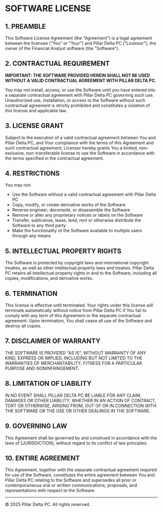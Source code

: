 # SOFTWARE LICENSE

## 1. PREAMBLE

This Software License Agreement (the "Agreement") is a legal agreement between the licensee ("You" or "Your") and Pillar Delta PC ("Licensor"), the owner of the Financial Analyst software (the "Software").

## 2. CONTRACTUAL REQUIREMENT

**IMPORTANT: THE SOFTWARE PROVIDED HEREIN SHALL NOT BE USED WITHOUT A VALID CONTRACTUAL AGREEMENT WITH PILLAR DELTA PC.**

You may not install, access, or use the Software until you have entered into a separate contractual agreement with Pillar Delta PC governing such use. Unauthorized use, installation, or access to the Software without such contractual agreement is strictly prohibited and constitutes a violation of this license and applicable law.

## 3. LICENSE GRANT

Subject to the execution of a valid contractual agreement between You and Pillar Delta PC, and Your compliance with the terms of this Agreement and such contractual agreement, Licensor hereby grants You a limited, non-exclusive, non-transferable license to use the Software in accordance with the terms specified in the contractual agreement.

## 4. RESTRICTIONS

You may not:
- Use the Software without a valid contractual agreement with Pillar Delta PC
- Copy, modify, or create derivative works of the Software
- Reverse engineer, decompile, or disassemble the Software
- Remove or alter any proprietary notices or labels on the Software
- Transfer, sublicense, lease, lend, rent or otherwise distribute the Software to any third party
- Make the functionality of the Software available to multiple users through any means

## 5. INTELLECTUAL PROPERTY RIGHTS

The Software is protected by copyright laws and international copyright treaties, as well as other intellectual property laws and treaties. Pillar Delta PC retains all intellectual property rights in and to the Software, including all copies, modifications, and derivative works.

## 6. TERMINATION

This license is effective until terminated. Your rights under this license will terminate automatically without notice from Pillar Delta PC if You fail to comply with any term of this Agreement or the separate contractual agreement. Upon termination, You shall cease all use of the Software and destroy all copies.

## 7. DISCLAIMER OF WARRANTY

THE SOFTWARE IS PROVIDED "AS IS", WITHOUT WARRANTY OF ANY KIND, EXPRESS OR IMPLIED, INCLUDING BUT NOT LIMITED TO THE WARRANTIES OF MERCHANTABILITY, FITNESS FOR A PARTICULAR PURPOSE AND NONINFRINGEMENT.

## 8. LIMITATION OF LIABILITY

IN NO EVENT SHALL PILLAR DELTA PC BE LIABLE FOR ANY CLAIM, DAMAGES OR OTHER LIABILITY, WHETHER IN AN ACTION OF CONTRACT, TORT OR OTHERWISE, ARISING FROM, OUT OF OR IN CONNECTION WITH THE SOFTWARE OR THE USE OR OTHER DEALINGS IN THE SOFTWARE.

## 9. GOVERNING LAW

This Agreement shall be governed by and construed in accordance with the laws of [JURISDICTION], without regard to its conflict of law principles.

## 10. ENTIRE AGREEMENT

This Agreement, together with the separate contractual agreement required for use of the Software, constitutes the entire agreement between You and Pillar Delta PC relating to the Software and supersedes all prior or contemporaneous oral or written communications, proposals, and representations with respect to the Software.

---

© 2025 Pillar Delta PC. All rights reserved.
